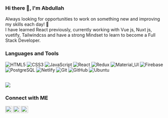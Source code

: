 ### Hi there 👋, I'm Abdullah

<p>
Always looking for opportunities to work on something new and improving my skills each day! 🚀
<br/>
I have learned React previously, currently working with Vue js, Nuxt js, vuetify, Tailwindcss and have a strong Mindset to learn to become a Full Stack Developer.  
</p>  

<!-- <div align="center">
<img  src="https://camo.githubusercontent.com/992babdffd8c74a1502de375fbdf7e4d54773242/68747470733a2f2f6d656469612e67697068792e636f6d2f6d656469612f53576f536b4e36447854737a71494b4571762f67697068792e676966" width="50%"/>
</div> -->

### Languages and Tools
![HTML5](https://img.shields.io/badge/-HTML5-white?style=flat-square&logo=html5&logoColor=halloweenorange)
![CSS3](https://img.shields.io/badge/-CSS3-white?style=flat-square&logo=css3&logoColor=blue)
![JavaScript](https://img.shields.io/badge/-JavaScript-white?style=flat-square&logo=javascript&logoColor=yellow)
![React](https://img.shields.io/badge/-React-white?style=flat-square&logo=react&logoColor=skyblue)
![Redux](https://img.shields.io/badge/-Redux-white?style=flat-square&logo=Redux&logoColor=blueviolet)
![Material_UI](https://img.shields.io/badge/-Material_UI-white?style=flat-square&logo=material-ui&logoColor=blue)
![Firebase](https://img.shields.io/badge/-Firebase-white?style=flat-square&logo=Firebase&logoColor=minionyellow) <br>
![PostgreSQL](https://img.shields.io/badge/-PostgreSQL-white?style=flat-square&logo=postgreSQL&logoColor=teal)
![Netlify](https://img.shields.io/badge/-Netlify-white?style=flat-square&logo=netlify&logoColor=blue)
![Git](https://img.shields.io/badge/-Git-white?style=flat-square&logo=git&logoColor=portlandorage)
![GitHub](https://img.shields.io/badge/-GitHub-white?style=flat-square&logo=github&logoColor=black)
![Ubuntu](https://img.shields.io/badge/-Ubuntu-white?style=flat-square&logo=ubuntu&logoColor=redorange)

<br>
 
<img src="https://github-readme-stats.vercel.app/api/top-langs/?username=mamun-63&layout=compact&hide=Jupyter%20Notebook" />

<!-- ![Profile views](https://gpvc.arturio.dev/mamun-63) -->

### Connect with ME

<a href="#">
  <img align="left" alt="Abdullah's Linkedin" width="22px" src="https://cdn.jsdelivr.net/npm/simple-icons@v3/icons/linkedin.svg" />
</a>

<a href="mailto:mamun.cse63@gmail.com">
  <img align="left" alt="Abdullah's Email" width="22px" src="https://cdn.jsdelivr.net/npm/simple-icons@v3/icons/gmail.svg" />
</a>

<a href="https://codeforces.com/submissions/Mamun_63">
  <img align="left" alt="Abdullah's Codeforces" width="22px" src="https://cdn.jsdelivr.net/npm/simple-icons@3.8.0/icons/codeforces.svg" />
</a>

<!--
**mamun-63/mamun-63** is a ✨ _special_ ✨ repository because its `README.md` (this file) appears on your GitHub profile.

Here are some ideas to get you started:

- 🔭 I’m currently working on ...
- 🌱 I’m currently learning ...
- 👯 I’m looking to collaborate on ...
- 🤔 I’m looking for help with ...
- 💬 Ask me about ...
- 📫 How to reach me: ...
- 😄 Pronouns: ...
- ⚡ Fun fact: ...
-->
